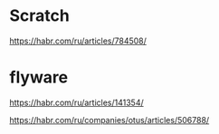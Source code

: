 # Scratch
https://habr.com/ru/articles/784508/
# flyware
https://habr.com/ru/articles/141354/

https://habr.com/ru/companies/otus/articles/506788/


